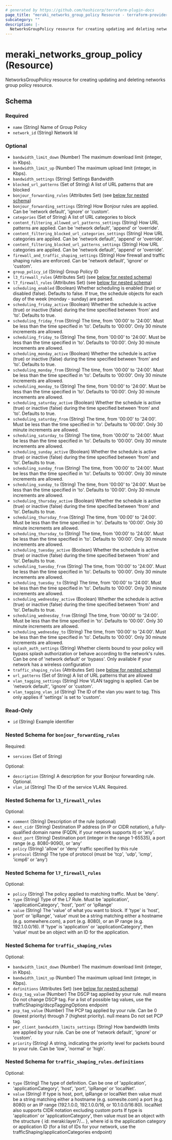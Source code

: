 ```yaml
---
# generated by https://github.com/hashicorp/terraform-plugin-docs
page_title: "meraki_networks_group_policy Resource - terraform-provider-meraki"
subcategory: ""
description: |-
  NetworksGroupPolicy resource for creating updating and deleting networks group policy resource.
---
```


# meraki_networks_group_policy (Resource)

NetworksGroupPolicy resource for creating updating and deleting networks group policy resource.



<!-- schema generated by tfplugindocs -->
## Schema

### Required

- `name` (String) Name of Group Policy
- `network_id` (String) Network Id

### Optional

- `bandwidth_limit_down` (Number) The maximum download limit (integer, in Kbps).
- `bandwidth_limit_up` (Number) The maximum upload limit (integer, in Kbps).
- `bandwidth_settings` (String) Settings Bandwidth
- `blocked_url_patterns` (Set of String) A list of URL patterns that are blocked
- `bonjour_forwarding_rules` (Attributes Set) (see [below for nested schema](#nestedatt--bonjour_forwarding_rules))
- `bonjour_forwarding_settings` (String) How Bonjour rules are applied. Can be 'network default', 'ignore' or 'custom'.
- `categories` (Set of String) A list of URL categories to block
- `content_filtering_allowed_url_patterns_settings` (String) How URL patterns are applied. Can be 'network default', 'append' or 'override'.
- `content_filtering_blocked_url_categories_settings` (String) How URL categories are applied. Can be 'network default', 'append' or 'override'.
- `content_filtering_blocked_url_patterns_settings` (String) How URL categories are applied. Can be 'network default', 'append' or 'override'.
- `firewall_and_traffic_shaping_settings` (String) How firewall and traffic shaping rules are enforced. Can be 'network default', 'ignore' or 'custom'.
- `group_policy_id` (String) Group Policy ID
- `l3_firewall_rules` (Attributes Set) (see [below for nested schema](#nestedatt--l3_firewall_rules))
- `l7_firewall_rules` (Attributes Set) (see [below for nested schema](#nestedatt--l7_firewall_rules))
- `scheduling_enabled` (Boolean) Whether scheduling is enabled (true) or disabled (false). Defaults to false. If true, the schedule objects for each day of the week (monday - sunday) are parsed.
- `scheduling_friday_active` (Boolean) Whether the schedule is active (true) or inactive (false) during the time specified between 'from' and 'to'. Defaults to true.
- `scheduling_friday_from` (String) The time, from '00:00' to '24:00'. Must be less than the time specified in 'to'. Defaults to '00:00'. Only 30 minute increments are allowed.
- `scheduling_friday_to` (String) The time, from '00:00' to '24:00'. Must be less than the time specified in 'to'. Defaults to '00:00'. Only 30 minute increments are allowed.
- `scheduling_monday_active` (Boolean) Whether the schedule is active (true) or inactive (false) during the time specified between 'from' and 'to'. Defaults to true.
- `scheduling_monday_from` (String) The time, from '00:00' to '24:00'. Must be less than the time specified in 'to'. Defaults to '00:00'. Only 30 minute increments are allowed.
- `scheduling_monday_to` (String) The time, from '00:00' to '24:00'. Must be less than the time specified in 'to'. Defaults to '00:00'. Only 30 minute increments are allowed.
- `scheduling_saturday_active` (Boolean) Whether the schedule is active (true) or inactive (false) during the time specified between 'from' and 'to'. Defaults to true.
- `scheduling_saturday_from` (String) The time, from '00:00' to '24:00'. Must be less than the time specified in 'to'. Defaults to '00:00'. Only 30 minute increments are allowed.
- `scheduling_saturday_to` (String) The time, from '00:00' to '24:00'. Must be less than the time specified in 'to'. Defaults to '00:00'. Only 30 minute increments are allowed.
- `scheduling_sunday_active` (Boolean) Whether the schedule is active (true) or inactive (false) during the time specified between 'from' and 'to'. Defaults to true.
- `scheduling_sunday_from` (String) The time, from '00:00' to '24:00'. Must be less than the time specified in 'to'. Defaults to '00:00'. Only 30 minute increments are allowed.
- `scheduling_sunday_to` (String) The time, from '00:00' to '24:00'. Must be less than the time specified in 'to'. Defaults to '00:00'. Only 30 minute increments are allowed.
- `scheduling_thursday_active` (Boolean) Whether the schedule is active (true) or inactive (false) during the time specified between 'from' and 'to'. Defaults to true.
- `scheduling_thursday_from` (String) The time, from '00:00' to '24:00'. Must be less than the time specified in 'to'. Defaults to '00:00'. Only 30 minute increments are allowed.
- `scheduling_thursday_to` (String) The time, from '00:00' to '24:00'. Must be less than the time specified in 'to'. Defaults to '00:00'. Only 30 minute increments are allowed.
- `scheduling_tuesday_active` (Boolean) Whether the schedule is active (true) or inactive (false) during the time specified between 'from' and 'to'. Defaults to true.
- `scheduling_tuesday_from` (String) The time, from '00:00' to '24:00'. Must be less than the time specified in 'to'. Defaults to '00:00'. Only 30 minute increments are allowed.
- `scheduling_tuesday_to` (String) The time, from '00:00' to '24:00'. Must be less than the time specified in 'to'. Defaults to '00:00'. Only 30 minute increments are allowed.
- `scheduling_wednesday_active` (Boolean) Whether the schedule is active (true) or inactive (false) during the time specified between 'from' and 'to'. Defaults to true.
- `scheduling_wednesday_from` (String) The time, from '00:00' to '24:00'. Must be less than the time specified in 'to'. Defaults to '00:00'. Only 30 minute increments are allowed.
- `scheduling_wednesday_to` (String) The time, from '00:00' to '24:00'. Must be less than the time specified in 'to'. Defaults to '00:00'. Only 30 minute increments are allowed.
- `splash_auth_settings` (String) Whether clients bound to your policy will bypass splash authorization or behave according to the network's rules. Can be one of 'network default' or 'bypass'. Only available if your network has a wireless configuration
- `traffic_shaping_rules` (Attributes Set) (see [below for nested schema](#nestedatt--traffic_shaping_rules))
- `url_patterns` (Set of String) A list of URL patterns that are allowed
- `vlan_tagging_settings` (String) How VLAN tagging is applied. Can be 'network default', 'ignore' or 'custom'.
- `vlan_tagging_vlan_id` (String) The ID of the vlan you want to tag. This only applies if 'settings' is set to 'custom'.

### Read-Only

- `id` (String) Example identifier

<a id="nestedatt--bonjour_forwarding_rules"></a>
### Nested Schema for `bonjour_forwarding_rules`

Required:

- `services` (Set of String)

Optional:

- `description` (String) A description for your Bonjour forwarding rule. Optional.
- `vlan_id` (String) The ID of the service VLAN. Required.


<a id="nestedatt--l3_firewall_rules"></a>
### Nested Schema for `l3_firewall_rules`

Optional:

- `comment` (String) Description of the rule (optional)
- `dest_cidr` (String) Destination IP address (in IP or CIDR notation), a fully-qualified domain name (FQDN, if your network supports it) or 'any'.
- `dest_port` (String) Destination port (integer in the range 1-65535), a port range (e.g. 8080-9090), or 'any'
- `policy` (String) 'allow' or 'deny' traffic specified by this rule
- `protocol` (String) The type of protocol (must be 'tcp', 'udp', 'icmp', 'icmp6' or 'any')


<a id="nestedatt--l7_firewall_rules"></a>
### Nested Schema for `l7_firewall_rules`

Optional:

- `policy` (String) The policy applied to matching traffic. Must be 'deny'.
- `type` (String) Type of the L7 Rule. Must be 'application', 'applicationCategory', 'host', 'port' or 'ipRange'
- `value` (String) The 'value' of what you want to block. If 'type' is 'host', 'port' or 'ipRange', 'value' must be a string matching either a hostname (e.g. somewhere.com), a port (e.g. 8080), or an IP range (e.g. 192.1.0.0/16). If 'type' is 'application' or 'applicationCategory', then 'value' must be an object with an ID for the application.


<a id="nestedatt--traffic_shaping_rules"></a>
### Nested Schema for `traffic_shaping_rules`

Optional:

- `bandwidth_limit_down` (Number) The maximum download limit (integer, in Kbps).
- `bandwidth_limit_up` (Number) The maximum upload limit (integer, in Kbps).
- `definitions` (Attributes Set) (see [below for nested schema](#nestedatt--traffic_shaping_rules--definitions))
- `dscp_tag_value` (Number) The DSCP tag applied by your rule. null means Do not change DSCP tag. For a list of possible tag values, use the trafficShaping/dscpTaggingOptions endpoint
- `pcp_tag_value` (Number) The PCP tag applied by your rule. Can be 0 (lowest priority) through 7 (highest priority). null means Do not set PCP tag.
- `per_client_bandwidth_limits_settings` (String) How bandwidth limits are applied by your rule. Can be one of 'network default', 'ignore' or 'custom'.
- `priority` (String) A string, indicating the priority level for packets bound to your rule. Can be 'low', 'normal' or 'high'.

<a id="nestedatt--traffic_shaping_rules--definitions"></a>
### Nested Schema for `traffic_shaping_rules.definitions`

Optional:

- `type` (String) The type of definition. Can be one of 'application', 'applicationCategory', 'host', 'port', 'ipRange' or 'localNet'.
- `value` (String) If type is host, port, ipRange or localNet then value must be a string matching either a hostname (e.g. somesite.com) a port (e.g. 8080) or an IP range (192.1.0.0, 192.1.0.0/16, or 10.1.0.0/16:80). localNet also supports CIDR notation excluding custom ports If type is 'application' or 'applicationCategory', then value must be an object with the structure { id: meraki:layer7/... }, where id is the application category or application ID (for a list of IDs for your network, use the trafficShaping/applicationCategories endpoint)


